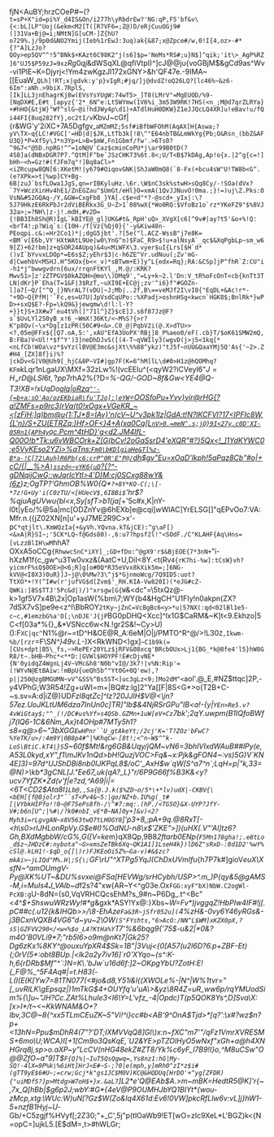 fjN<AuBY;hrzCOeP#~(?`t=sP+X"id=pi%Y_d4IS&On/i277h\yRbdrEw?'NG:qP,F5'bf&v\{<:bL]LP"Uoj(&ekm<M2[T([R7VF6=;Z@)D/eRjCuuOGj9#(]31Va+Bj@=i;NMtN]G[uCM-]Z{hU?o729%.j/9p0d&NO2Ymij(Ieb%1rEwJ:3uq)ak{&87;x@Zpce#/w,0!I{4,oz>-#*{?"A]LzJo?QOy>ep5QV^^!5^BNk$+KAzt6C98K2"j(s6]$p='NeMs*RS#;u}N$]^qik;'it\>_AgP%RZ]6"UJ5$P59zJ=9xz`$Rg0qj%?E]Pe,&uhqhShK%?:QFPS2VRQg95O'W*'N"WkO?N`Xad2Sv-[Ez0'f;>W_?{c!Oo|>G[7=mz'lnV>t1X@2^xXh>kh3OVG+ee;;?#w]_B5q'2\``Aj\T_;R##K-lc^G-t{2UaaS1VcG{dW1/xjYDxioP+zWC(i#^0;dnJ|<Q|?>^}zcZz1}xEA!YKDDw.6ZE%cbTk7-CiV((VR#;!/VPV(!`>I8dYhS{*!<\Kn"N/?`q7,Oy5,Jsx'WIw/^F.5Yp4e?.]`=+z^Z;GY}@kK"|S$daW`ZXM!r)=DI:J76|'L,eZV9OQKL.s)g$^xp"M}wGp+h%~w<F8+EPR),n[mO|p/NHtOtIJFFkFI?'l69BYZ?$&dWSqXL@qfiVtpI)^]cJ@@ju{voGBjM$&gCd9as^Wv-vi1PlE~K=Djyrj<!Ym4zwKgzJl172xGNY>&h'QF47e.-9IMA~[[EuaW_`QLh]!RT;x|gdvk:y'p}vIgR;#jq/]j@dvdZ!oQ26LQ?[lc46%~&z6-6Im":aNh.>9biX.7RplS,[Ik]LL3jnEhagrKj8w(EVsYsYUgW:74wT5>_]T8(LMrV"=MgEUOD/%9-[NqDX#E,E#t_[apyz{'2*_6N^e:Lt5WYmw(1V6%i_3m53W9RK!7HS(<n_;M@d7qrZLRYa}+#hHO{&tjW}"Wf^slG~@i!hdJWy4p\d1)+ATdlHuH0DKW}Z1eJJQcLQ4XR]u!eBav!u/fQi44FI{8uq282fY},oc2tI/v`KbvJ~cGf|{r&WG'y'2iXC+7A5Dgfgv_``aMZmMZ;5sf#iBfbWFOhM(AqAX[H{Aswa;?yV\TX~q{LC!#VGC['=HD|d|$JK,LtTb3k[!8\^"E64nbTB&LmWkYg{Pb;O&Rsn_(bbZ&AFU3Q}*P=Xf5y\J*n3Yp+L>B=$mW,Fn1Gbmf/fw'.>6Ts0?^9&7<"@5D.npRG!^^=1oN@V`Caz$cminCoPU*j\ar99B0tD(?4S8]a(dNBxDGR7P7.^QtM]F^be`JSzCHK73%6t.8<;U/T<B$7kDAg,Ap!o{x.|2^g{c=!]bHh~<h=Gz!#(fJFm7q"!]Bq8aCl>*<iZRcupw8QN[6:XKetM!|y679#OiqovGNK|ShJaW0mQ8(`8-Fx(+bcu4sW"U!TW8b<G^.(e?XPk=>t|%wp]CY+Bg-6B|zuJ`bsfLOwa1JgS,qn=rIBKyluHz.\6r.\W$nC3sk%stwH>sQq8Cy/-!SOa(dVx?`7Y+WczXinHv4hE1/ZnEGZau^$UmGt/eHl}O=xmA(1QvJJNuvO!0ma.;}!=)uj\Z.Pks:OVsN&#52GQAq-/Y,&GW=CxgFb8_}YA[.c$e<d"*?-@scd+_yIx|:\?5J79HkzE6RkPbJr2dViBERkx3G_U~Z>1`08%wX{*Wo0RQ:$VfoBz1o`rz*YKeFZ9"$%8VJ32a>;=?NH\|z-j!.mdH,#v2D={!BB3Ih8Sh@R)IgL`kBIYE@_gl]UK&#t&_RpH'uQ>_XVgX[c6[^9v#|ay?t5'&o+%!Q:<brT4!;p?Wiq`s:{10H-/f[Vz{%Qj0}{'-y&Kiw48n-PEoqpi.c&:=Hr2Co1)*|;dgG5jbt'.?[5e("l.ACZ-WssB"j7e8K=<BM`v[E6b,VY'HXtWAtL9Ue|w0\YnG^n)$FaC_R9>$!u+alNsyA`_qc$&XqPgbLp~sm_w69[Z)+62!bm]z+qSOR24AUpq)&4u<MiWFX\3.vyer$uI{Lrs[$H`d*()vI`bYvvxLDOp*=E6s$Z;yEhr$3|c-h6ZE^Vr.udNuu(;Zv'mG-d|CwehbV<MSHJ.H^5KOx{b<<_v)*sBTwm+E)]y^L{edx=Rq};RA:&CSp]jP^fhR`Z:CU"i-h1*j^bwwgvdrn[6ux/rrqnFtKYl_,M.@/:KRK?Mwv51>]z'zZTPGV$0kAZQH>@mo\\)DMq9',"=Ly+k~2.l'Dn:V_tR%oFcOnT<cb{knTt3TLN|dKr}P`Eha(T=1&F|3$RzT,~uXI9E+EC@j;zv'^i6}f"#GOZn-l]a7[~Q/["^Q_|}N%rAL7(vDU|~J;Mb|..2f,B\==veMJf2I\vI8{"EqDL+&Ac!r*-"+9D~Q{PfM|'`Fc,es=U7U|JpVsdCqUPo::%XPadj>oshnHSg<kwcn`HGK8$;BnlRk*}wPD>+sxQ$E?-Fp=\kQ9&}jewqmw\d!l:l-Y?+}}t}S+JX#w7`eu4tVh(]"71l^}Z}$cE]J.s6f87Jz@F?s`$UvLYl2S0yB_x!6_~WmX!36Kt/<~M%S?{>r?K"p8Qv(~\x*Dg[z1zPR(50C#9<&>.C0_@|PqbV2i(@.X>dTU>><?,05e@FFx${[Q7.oA,5:',xAU"EfA3UoPX'RBj]8_P%aeo0/eF(.cb}T/$oK61SMW2mQ,B:FBa)V<Ul!*$f^Y')3]neDhDJvS([(4-T~qVWIly3(wgvD(j>j5<1kq[*<nLfCb!WOa\vz*$vYz(lBV@E3mc&sjXt\%%88^ykz)"tJ5f~nUU&QaaYMj5Q'As{'~2>.Z#H4_[ZX]8f}i)%?|ckDv<G]V0@Uh9[_hjC&0P~VI#|gp7F(K=6^hM]lL\d#0>H1z@hQOMhq?KFm``kLqr1nLgaUX\MXf=32zLw%!(vcEEIu^(<qyW2?iCVeyI6"$J=H_=rD@LSI6t,?pp7%9X$rhA2%{?D=_%-QG/-GOD~8f&Gw\<YE4@Q-T3!XB=!xUqDo[qlq|oRzq`^'-{=b+a:sO'Ao/ozEKbiaR\fu'TJo]:|eYW`=OOSfoPu+Yvy}vjr@rHG{?a!ZMFs=p9rc3\(rVa(t0!xOgx+VGeKR_~<[zFjH:]q)bm@u{1:TJ*8=IAv}'n(cV~U^v3pk1lz|GdA:t!N?$l$KCFVl?17<IPFIc8W,{L'n}/S+ZU\(ETRZq;)Hf>OF<}4+A(xa0Cq[L`nV>0.=meN^.s;jQ}9I<27y.c0D'XI-05Rn1{APh4yQ`c.Pcm^4tHD\}'g<d2.JM4IfL-Q00O!b*Tk:u6vWBCOrk+Z(G(bCv!2oGaSsrD4'eXQR"#?}5Qx<!_]1YdKYWC0;e5VyKEso2YZj>%qTns:`Fm0\bKDlgiaHe&Tl%z-B*a-!C[72\Auh}R6Pb(c6:crP^0R'E"P@/`dh$gv"Eu=xOaD'lkph!5aPqz8Cb"#o|+cC/{|__%>A`|sszd<~yYK6(uD`?{?^-gDNqijCwG;:wJqrIcYtl>4'D)M:cj0SCxg88wY&(6z](}QQH42gYmymV&IsQ-c7XzDbcEl*+I:/Lgb`<z8bUV}}K6Muyz1WOonmkIF2d[2`:|RlXXO-|X4_g.L!DQ8@8:R5Td#L6&:,[0ed$ml_Fwwv3dF_{R'EM,BDV\[/}4EV*b,b(OyM8u'OXEMujti(y{SKSPW,FH%C.Du/,58<i7x,?3"E9c""ALI[C|d:!fQ{hQ2,s<d.&V^7+0>|r%`r?`%x=b>RoZ0a@lig)^rBDH+`0Zy&:O2ef\=Or9KcSk<^\WJ[w|m?EG*t<J!0%-X;!3GN>]MBiPp?B*`7?7B4UxY-eS0wcUEarva-ed18Plzpv!GD;hL#d2,`pBRM0G!c;Jj+DPn.gOpv#TA:.q~}&Ym_Dt2&V%Q52==Z_EG6[w1(P&HPwC/X;b\jTDRw:,GU%x^]!r+ua?B!mQx+/_,G`n,'[/Vt?~Ow3Fwh_B{F-x;:AIQ'jYVlzRYjm\Xs.hxY.A4xfP8{A(^G-3Q*03BSTA=:c$uKc6JS/!!HOFJP~e'gBkj=2DMt12_2n7,RY[X1s}@TQgH]S!a$*!4pB+:1Y,sOF5p6D4w'fB)i$4J};W~M9v{]t0d4[=4.YO2W7ieK6}~Su"k\gAch~<?&Q@le43#=^940K/mCv)rftex/}@j9#.=~>/&.$2[$A75D`n}x&bnc:.!P2d>KPe2Ab/^\wGU,@-&{?cgb=$]{u.nUN!tF1aO`1"1y&5i&7Va]A6i"WoF@7E4)h~xX8_HgG?+.fjI0gF-E:.IcOAL=gV5A(w}l3svKmvZ0TySp&>7RFW[JF#r=:p]Y]`ZMjB.g1Ob:N(Z$|)oZ2HNsR$[6I8lTRjfUo*XF5zhq"cp!sp,VyWy$%<>j{I'`KsOM0`yF8gQlyB`D<k1"H1beqAf!4\#Zz1}VP`='B&e1".r=2c'K;G2+2kQzty;8kRr$EuynoKND#w\v"r[+l1kJ.yLy8NQbn%^7CvrcpKD_]6>a064W-Ry@WYcU^%EBY@LuU|fIKxYLE&q=k)Mc6/nbr7r}=&Pq@4Ak<9a%oz$+B1BQGPD~XSfJUXr{c`!.:ke'H)}z;OgTP?'GhmOB%W0{Q*`?+8Y*KO-C(;\[-*7z!G+Uy'i(C0zTU/<[HUecV$,6I8Bi$`'hr$?%qjuAgUVwu{bl<x,Sy[sfT>b1(ja[_+'5c#x,K|nY-l0t|yEo/%@5a|mc[ODZnYv@6hEXb\]e@cqi]$w%zNKnPCR2{~~0HREt]576l:9CYKN!5V,V<MimGg_fo/2xHCy5@+a`.hER%ZyF"Pe<g?.cd5l-%w,CsEdO_4~3uzC>~1E%1v"G&u|kH/\M3W.R;@|K/!eK(L[3G0\o6h/h|p]dFUt*1ok`f~F,B*ZaFp[Y+Ty*PqfHw\\L,N(|9NbGZiP[>J>0D]_,R2fBH>!wh8XkK2dRgTuZ5ee:Hnb4n+~t!Lqi:IU"5`%h%`:wC#+?;0(ChcuP)ax^sJ4imCPsx|lS3N~a/_:|3IU1vP!SgiryEc.i?+5Vln{z1z1+M}RCGYmvM[[5`YX\#3=ByP=M#iAn+?sH{zO4Y4Q*r0&"mq*5k7~1E(\tE`'Lep[U*p|S,s{~s\G6Se+C@MR0u__8U>4y!\Bp`'1$>35uS/%]a7\||-4J~BZ+cn>rSa^ZvoVR"@\43"Q:5/as?$JpBFQ]pN~K8C}jK*am!VgsYl~ZI$;a="$O6M?(kb3W&r*E3Qv6:DPoAX0c)K88i]'DXw,w"p6eO,%A=xGku:T](pcz9E\tiQ;S~wC;W7z>H{phk+XA%~iCvj58/6PtbnK4gqFk@b81I1:NTi@%YMu~JR`|/tv~K)o?h<.NQg4v,;(#C,3\_IvUk=t.+}IZ|/ifjG.19Q<Sv7nE;(fR|vz(.Xkylc(b$1+VvgdUihg-~]"P\-Jo&.vplv:Bm)D+2WG[!4jrNsLf6gI19[*7gH^U.~%dg(zT11=]spDhlX@vpY,O[Fc2"K)js}M{4^C.a7\gk^v]>bG9"3&Gq6$y\un1G6rTzJOg#BV".#"3$%U*g'\)C#X$4kxL)&HO?:"ym5#$V?=Y)FdzdS[a3yHKNdrukcX%W0SNg-;6xzCV`T<~4(X4%KAC9Lj+mt0.V4JuGZv&]X~di^~pP+'3\}?*ar:,@V4za7p`xp{Z'QcajXZ_?UKzc\F.:X]rKQWC(awp#J)!3E}%O9P:v@#).`k!c6V%I6>@$e:nukd3Y5KLrrE&X-cNB%f_;8$HstKz+XJ\8qGFB0JwU+`.&$AV*ZTx&cjtVfr(}N(z);*(,G0fRTCK[l+/UO0^l?G]=G:^|}jIp3,8EtRJTh=N;4psosX"dJg%0|<p;7!?yqGWDWolQMomFD=vfD?`(tyN.%!`Ppg;lW7L2qf0?#)nv$WlAC]YrELSG[\]"qEPvOo7:VA:Mfr.n.({jZ02XN[n]u'+yJ7ME2R9C>x'-p`C*qtjlt\.KmWQzIa{+&yVh.YQvna.kT&jCE):^g\aF[)<&xA|R}SI~;'5CK*LQ~f@Gds80)-,6:u7?hpsf2l!"<SOdF./C"KLAHF{Aq\Hns=[vLzzBlIH\wM`hhA?OXxA5oCCg`{RhwwcSnC*iXY]_;GD+fDo:^@gX9'r$&BjEOE{7*3nN+`"i-hXzM1f{c_gw^u3Tw0vxz&(AatC+U,DiI<8Y.<t(Rv`4{rK7hi-%w]:tCsW}vh?yicmrF%sQ$0OE>@<6;R]g[o#0Q*R35eVvx8kXik5m=;]6NG-kVV@<I8X3)0uR}]J~j@\0%Mw?3\^j$*GjnmoWcg/7Q9ID5:uot?TtXO*+!Y(^I#w(r'jufVG$d[Zvm$'_RH.KIA-Vw820I)(*eJG#cZ-QWKi:]8S$TTJ'5Pc&d|)/)"xrsgw[G{W`&<dc"=\5txQz@-k>1gf5V7x4B\2x|Op1asW{%bm\7;WY{b4&HgCH"U1FIy!n0akpn(ZX?7dSX7vS]pe9e<z^I\BbROY`2tKy~jZnC=VcBgBc6<y>*u|57NX(:qd<02lBl1e5-c~c,#1emzbG%a'O[;\nDJE'J{jP`BG0pDHQ<Xcc]^lx1G$CaRM&~K]t<9.Ekhzo|5C<f[03a*%{}_&*VSNcc6w<N.!gr2S&!~Cy>U)():F`XC|qc^`N1%@r~=tD^H&OE@R_A:6eM|O|j/PMTO^R^@/>!L30`Z,Ikwm-%b/[rzr`=F\S*N^}49v.L*-)X<RkWND<)gx]`~C1b9k(=[CUs+dpt|B5\_fs,~>RePEr20YLz$jRFV&08xcq'BRcbOUx>Lj1{BG_*k@8fe4'l5}hW8GR8/t~.bHB~Phc*<**D:|GVWl$HOYPF!E#cDjvNE*{N'0yidqZ4WgnLj4V~VMc&h8'N0b"vI@/3k7!|v%N:Rip'=(!WYvN@EtBAiw:!mBpU{ueQh5b^"Yt0G+0Q'ew),?p||250@zgBMGUMN~vV^&SS%^Bs5ST<]uc3gLz<9;]Mo2dM^<`aol'.@_E,#NZ\$ttqc]2P,-y4VPhG;W3R54!Zg+uWI=m+|BQ#z:lg]2"Ya[[F|8S<G*>o(T2B+C-~s.sv=A:d|iZ@)UD*Fzl8qtZc]^Iz?20JJlH$V@<\jn?57ez.UoJKLtUM6dza7InUn0c]TR]"Ib$&4NjRSrGPu"IB<a!-{y|`YEn>Re5.v?4vWiGtay$;"^_(!/DC#us%Yf>s4QSb.GZMn+1uW[eV+Cz`7bk';2qY.uwpm(B1IQfoBWfj7(lQ6-1C&6Nm_Ax}t4OHp#7MTy5h1?s8=q@>6~"3bXGG`EwHPnr``U_gtAkeYt;/2cj'K='T?ZOz'bFwC?%YeTK/u>/:4m9Y|0B8p4#^|%KhqCw-[8t!;<^n~W$^^k-LoS\BtiC.kT4|}S`S~60f$Mt!&rg6GB&Uqy/jQM~vN6=3bhIVIxdWAuB##lPy(e,A53L0kyd,xY",f1\mJKv1nQd>bH!QuzjVOC>Fq&~x:Pjk&gFON4~:vs)5G)V`KN4E]3)=97d^UJShDBi8nb0IJKPqL8$/oC'_AxH$w`qW[S^a7^n`;LqH=p|"k,33=@N)>\kb*3gCNL[J."Ee67_uk{qA?_L}"r/6P9G66f%B3K&<y?ucv7YfZK*Zd(v'f|e?zd,^A69|i|=<6T<CD2$Ata8I`1Lb@,,Sa{@.J.k($%ZD~o/5*\+*lv)udX|-CKBV{\<bEH[{f@8jolr3"``sT<Pv4&~5:|go/NZ+b.IU%g(_t#[|VYbkHIPfo!!0~@F75ePs8fh-/\^#7:mq:.(hP./<TG5O}&X-UYP?JfY-V#;b6n[U^;|%#\/?k0#nbI_vE*B~NA]0y+]&v)<2?Myh3i=rLgvgAN~x8V563twQ7tLHOGY8`]'p3+8,;pA+9q.@8RxT[-<h\s0>rlJHLonRpVy.G$e#I)%OdNU-n8\x$'ZKE">])(uHX(.V"'Al]tz6?Gh,BXdMgbbW/cG%,G([V=ke*m}qX8Qp,9B8*2ftarb0ENp{`F5Mn178gha!;.e8tLo_d$z~JHDzC#:nybota^~G>xmsZeTBk6Xq~QK1A1]1LseH4k})lD6Z"sRxD-:8d1D2'%wY%cSl@.kLH1!-$qD_o{[|)r)FJKEoOi5Z%~Ga-v)#&$zc?mkAi>~jLIQd"M%.H|;S{\;`GF\rU"^XTPg5YqJ(ChD*$xUVmIfu${h7P7k#]gioV*euX\XsfN~^amOUmgV-Py@XK%UT~&DU%svxei@FSa[HEVWg/srHCybh/USP>^.m_)P{qy&5@gAMS-M,i=MuIs4J_VAlb~d*f2s?4"xw{AR\~Y<^g03e.Ox`FGG:xyF"bX)NbW.C2ogWl-PcXB:g`U-8dN=(s0,VqVRHCQcsEhM?s_$9%OL"G+opB`<EH{"Z#PYPbXKAx5_8Pj>xA8U]c$Vs\UyE2cfdOWXL_'iie&=-s'S_=R/O8`A<.7Fq.MY(RMOJe7f2^JEKa5fIe-H^Vg"`dT0t.)8T(_/GL|lST"K=8>-!2?t{PL)ROW'wx}jyt=6:%Ueh:@D0~Xy';&V][0!g5#=1*JGn:WsaQ85ki?71-pkLvgNZg*=Ae\;Yb:mEs;XD(@v>L|SQ8,f}\hHYP`+XaZW'aYw4$#n~P6Dg_.t^<Bc"<_4^$+ShswuWRzWy!#*g_&gxk*ASY!Yx@:}Xbs~_W=Fv*)jvggqZ!HbPIw4IF#!j[.pC##c(.u12{k&IHQb>>/\8-EhAze`Fa&3R~jSfr052u](`4%zH&-0vy6Y46yRGs&-j3BCxnVQXB4VG6"d~yu~2\OW`(S"FYshts,"6>AcO:/NN^L$WM]xKZX0pX,?sS|GZFVV290</<w<%$o_L4?KtHa%Y`T7'%&6bqg9{'75$-u&2|*0&?m4O'B0VLi9*7;"rb5l6>o9m@nKt7|Gk25?Dg6zKx%8KY^@ouxuYpXR4$Sk=1B"|3Vuj<{0[A57(u2l6D?6.p+ZBF-Et){;0rV(5*:obt8BUp.|<lk2a2y7iv16]\`r0'XYqo~{s\^:K-h,6{rDRb$Mf"^`:)N=K\.'bJw`u16d6f:]2~OKpgYbU?ZotH:E!(_F@%_^5F4Aq#|=t.H83(-L(I(E(K[Yw7=81TN077(<#jo&d8,Y51i&l{(XWOLe%-|N^|W%1tvr="[_uvRlLK\gEpsqz|)1mTkG$4+OUYfq'u'uA\>&yz\8R4Z=uR_ww6p/rqYMUodSim%{\]u~"JH?Cc.ZAt%LhuIe3<I6\Y=L'vfz_-4|Opdc)T(p5QOK8Ys^,D]Sva\X:[x>I*/t~<~KkWNAM&O+?Ibv,3C@~8{^xx5TLmCEuZK~5"Vi!^i}cc#b<AB'9^OnA$Tjd>*[q?':\x#?wz$n?p+<13hN=Ppu$mDhR4(7"?'DT;lXMVVqQ8]GI\)x:n~fXC"m7'"/qFz1VmrXVRESMS+6mo\U;WCA}I[+1[Cm9o3QsKqE,`U2&YE>pTZOlHyO5wNxf"xGh+a@h4XNHGrq8j,sp>o.aXP~y"LcCV(nHG48ekZ#ZT8/Yk%c6yF_l7B9!I}o,^M8uCSw"O@@ZfO~a"9]T$`F{Q]%|~IuT5QsQgwq=,Ys8nz1:hG|My-SQ!-4lX=9P%k\%6iHt]HrJ<E#~S-;?0|e(mph,y]mRh0^zI*z$i#(gTT9yE$6#U~;=crw;Gcj*k"gs1JC$M0V)KC@&HQDUq[HrDO'+^yg[ZFDR){"uiMDf5?]p>Mtdg>W7oH$+}x.&aL7`]L2*e'Q@EAb$A.>m~mBK=HedtR5@K]'r{~,7x_Q[hBb|$g6p2J;wbY:#G*{4eV@P9OUMHJbYQ1BIYt*{wou-zMcp,xtg:\WUc:W)uN[?Gz$W(Zo&lq4X61d:Ev6!0VW]pkcRfLlw6v:vL]j}hW1-5+nzfB1Hyj~U_-Gb/+C5zgjf%HVyf\[;2Z30;"+_C',5j"p(tlOaWb9!ET[wO=zIc9XeL*L'BGZ)k<{N=opC<h>=]ujkL5.[E$dM=,t>#hWLGr\;